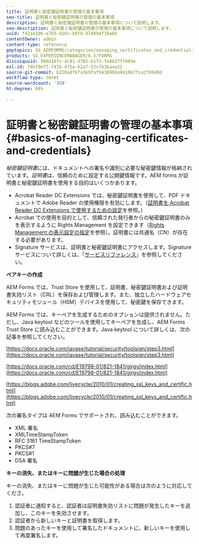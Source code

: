 ```yaml
---
title: 証明書と秘密鍵証明書の管理の基本事項
seo-title: 証明書と秘密鍵証明書の管理の基本事項
description: 証明書と秘密鍵証明書の管理の基本事項について説明します。
seo-description: 証明書と秘密鍵証明書の管理の基本事項について説明します。
uuid: f421e206-e7b5-416c-b9fb-974094f10a66
contentOwner: admin
content-type: reference
geptopics: SG_AEMFORMS/categories/managing_certificates_and_credentials
products: SG_EXPERIENCEMANAGER/6.5/FORMS
discoiquuid: 986d16fc-4c81-4785-b1f3-fe8bd7ff669e
exl-id: 74bf0e77-f47b-475a-b2a7-52cfb3baaa22
source-git-commit: b220adf6fa3e9faf94389b9a9416b7fca2f89d9d
workflow-type: tm+mt
source-wordcount: '358'
ht-degree: 86%

---
```


# 証明書と秘密鍵証明書の管理の基本事項 {#basics-of-managing-certificates-and-credentials}

*秘密鍵証明書*&#x200B;には、ドキュメントへの署名や識別に必要な秘密鍵情報が格納されています。*証明書*&#x200B;は、信頼のために設定する公開鍵情報です。AEM forms が証明書と秘密鍵証明書を使用する目的はいくつかあります。

* Acrobat Reader DC Extensions では、秘密鍵証明書を使用して、PDF ドキュメントで Adobe Reader の使用権限を有効にします。（[証明書を Acrobat Reader DC Extensions で使用するための設定](/help/forms/using/admin-help/configuring-credentials-acrobat-reader-dc.md#configuring-credentials-for-use-with-acrobat-reader-dc-extensions)を参照。）
* Acrobat での使用を目的として、信頼された発行者からの秘密鍵証明書のみを表示するように Rights Management を設定できます（[Rights Management の表示設定の指定](/help/forms/using/admin-help/configuring-client-server-options.md#configure-document-security-display-settings)を参照）。証明書には共通名（CN）が存在する必要があります。
* Signature サービスは、証明書と秘密鍵証明書にアクセスします。Signature サービスについて詳しくは、「[サービスリファレンス](https://www.adobe.com/go/learn_aemforms_services_63)」を参照してください。

**ペアキーの作成**

AEM Forms では、Trust Store を使用して、証明書、秘密鍵証明書および証明書失効リスト（CRL）を保存および管理します。また、独立したハードウェアセキュリティモジュール（HSM）デバイスを使用して、秘密鍵を保存できます。

AEM Forms では、キーペアを生成するためのオプションは提供されません。ただし、Java keytool などのツールを使用してキーペアを生成し、AEM Forms Trust Store に読み込むことができます。Java keytool について詳しくは、次の記事を参照してください。

[https://docs.oracle.com/javase/tutorial/security/toolsign/step3.html](https://docs.oracle.com/javase/tutorial/security/toolsign/step3.html)

[https://docs.oracle.com/cd/E19798-01/821-1841/gjrgy/index.html](https://docs.oracle.com/cd/E19798-01/821-1841/gjrgy/index.html)

[https://blogs.adobe.com/livecycle/2010/01/creating_ssl_keys_and_certific.html](https://blogs.adobe.com/livecycle/2010/01/creating_ssl_keys_and_certific.html)

次の署名タイプは AEM Forms でサポートされ、読み込むことができます。

* XML 署名
* XMLTimeStampToken
* RFC 3161 TimeStampToken
* PKCS#7
* PKCS#1
* DSA 署名

**キーの消失、またはキーに問題が生じた場合の処理**

キーの消失、またはキーに問題が生じた可能性がある場合は次のように対応してくださ。

1. 認証者に通知すると、認証者は証明書失効リストに問題が発生したキーを追加し、このキーを失効させます。
1. 認証者から新しいキーと証明書を取得します。
1. 問題のあったキーを使用して署名したドキュメントに、新しいキーを使用して再度署名します。
